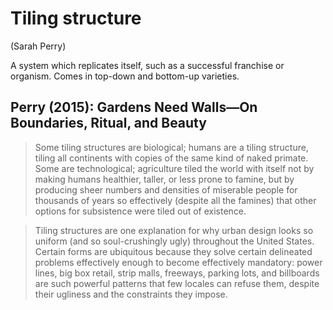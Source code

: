# Tiling structure

(Sarah Perry)

A system which replicates itself, such as a successful franchise or organism. Comes in top-down and bottom-up varieties.

## Perry (2015): Gardens Need Walls—On Boundaries, Ritual, and Beauty

> Some tiling structures are biological; humans are a tiling structure, tiling all continents with copies of the same kind of naked primate. Some are technological; agriculture tiled the world with itself not by making humans healthier, taller, or less prone to famine, but by producing sheer numbers and densities of miserable people for thousands of years so effectively (despite all the famines) that other options for subsistence were tiled out of existence.

> Tiling structures are one explanation for why urban design looks so uniform (and so soul-crushingly ugly) throughout the United States. Certain forms are ubiquitous because they solve certain delineated problems effectively enough to become effectively mandatory: power lines, big box retail, strip malls, freeways, parking lots, and billboards are such powerful patterns that few locales can refuse them, despite their ugliness and the constraints they impose.